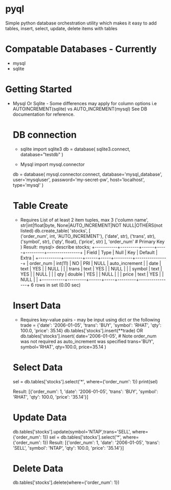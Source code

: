 # pyql

Simple python database orchestration utility which makes it easy to add tables, insert, select, update, delete items with tables

# Compatable Databases - Currently

- mysql
- sqlite

# Getting Started 

- Mysql Or Sqlite - Some differences may apply for column options i.e AUTOINCREMENT(sqlite) vs AUTO_INCREMENT(mysql)
    See DB documentation for reference.

    # DB connection
    - sqlite
    import sqlite3
    db = database(
        sqlite3.connect, 
        database="testdb"
        )

    - Mysql
    import mysql.connector
    
    db = database(
        mysql.connector.connect,
        database='mysql_database',
        user='mysqluser',
        password='my-secret-pw',
        host='localhost',
        type='mysql'
        )
    
    # Table Create

    - Requires List of at least 2 item tuples, max 3
    ('column name', str|int|float|byte, None|AUTO_INCREMENT|NOT NULL|OTHERS(not listed)
    db.create_table(
        'stocks', 
        [    
            ('order_num', int, 'AUTO_INCREMENT'),
            ('date', str),
            ('trans', str),
            ('symbol', str),
            ('qty', float),
            ('price', str)
        ], 
        'order_num' # Primary Key 
    )
    Result:
        mysql> describe stocks;
        +-----------+---------+------+-----+---------+----------------+
        | Field     | Type    | Null | Key | Default | Extra          |
        +-----------+---------+------+-----+---------+----------------+
        | order_num | int(11) | NO   | PRI | NULL    | auto_increment |
        | date      | text    | YES  |     | NULL    |                |
        | trans     | text    | YES  |     | NULL    |                |
        | symbol    | text    | YES  |     | NULL    |                |
        | qty       | double  | YES  |     | NULL    |                |
        | price     | text    | YES  |     | NULL    |                |
        +-----------+---------+------+-----+---------+----------------+
        6 rows in set (0.00 sec)

    # Insert Data 

    - Requires key-value pairs - may be input using dict or the following
    trade = {'date': '2006-01-05', 'trans': 'BUY', 'symbol': 'RHAT', 'qty': 100.0, 'price': 35.14}
    db.tables['stocks'].insert(**trade)
        OR
    db.tables['stocks'].insert(
        date='2006-01-05', # Note order_num was not required as auto_increment was specified
        trans='BUY',
        symbol='RHAT',
        qty=100.0,
        price=35.14
    )
    # Select Data

    sel = db.tables['stocks'].select('*', where={'order_num': 1})
    print(sel)
    
    Result:
        [{'order_num': 1, 'date': '2006-01-05', 'trans': 'BUY', 'symbol': 'RHAT', 'qty': 100.0, 'price': '35.14'}]
    
    # Update Data
    
    db.tables['stocks'].update(symbol='NTAP',trans='SELL', where={'order_num': 1})
    sel = db.tables['stocks'].select('*', where={'order_num': 1})
    Result:
        [{'order_num': 1, 'date': '2006-01-05', 'trans': 'SELL', 'symbol': 'NTAP', 'qty': 100.0, 'price': '35.14'}]

    # Delete Data 

    db.tables['stocks'].delete(where={'order_num': 1})


